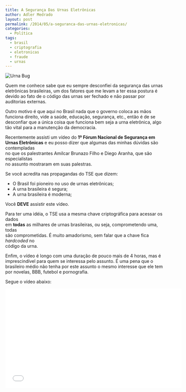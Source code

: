 ```yaml
---
title: A Segurança Das Urnas Eletrônicas
author: Adler Medrado
layout: post
permalink: /2014/05/a-seguranca-das-urnas-eletronicas/
categories:
  - Política
tags:
  - brasil
  - criptografia
  - eletronicas
  - fraude
  - urnas
---
```

<img src="http://i2.wp.com/adlermedrado.com.br/images/urnamosca.jpg" title="Urna bugada" alt="Urna Bug" />

 Quem me conhece sabe que eu sempre desconfiei da segurança das urnas
 eletrônicas brasileiras, um dos fatores que me levam a ter essa postura
 é devido ao fato de o código das urnas ser fechado e não passar por
 auditorias externas.

Outro motivo é que aqui no Brasil nada que o governo coloca as mãos
funciona direito, vide a saúde, educação, segurança, etc., então é de
se desconfiar que a única coisa que funciona bem seja a urna eletrônica,
algo tão vital para a manutenção da democracia.

Recentemente assisti um vídeo do <strong>1º Fórum Nacional de Segurança em
Urnas Eletrônicas</strong> e eu posso dizer que algumas das minhas dúvidas são
contempladas<br /> no que os palestrantes Amilcar Brunazo Filho e Diego Aranha,
que são especialistas<br /> no assunto mostraram em suas palestras.

Se você acredita nas propagandas do TSE que dizem:

* O Brasil foi pioneiro no uso de urnas eletrônicas;
* A urna brasileira é segura;
* A urna brasileira é moderna;

Você <strong>DEVE</strong> assistir este vídeo.

Para ter uma idéia, o TSE usa a mesma chave criptográfica para acessar os
dados<br /> em <strong>todas</strong> as milhares de urnas brasileiras, ou seja,
comprometendo uma, todas<br /> são comprometidas. É muito amadorismo, sem falar
que a chave fica <em>hardcoded</em> no<br /> código da urna.

Enfim, o vídeo é longo com uma duração de pouco mais de 4 horas, mas é
imprescindível para quem se interessa pelo assunto.
É uma pena que o brasileiro médio não tenha por este assunto o mesmo
interesse que ele tem por novelas, BBB, futebol e pornografia.

Segue o vídeo abaixo:

<iframe width="560" height="315" src="//www.youtube.com/embed/4_706EoJMjU" frameborder="0" allowfullscreen></iframe>
